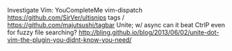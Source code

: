 Investigate Vim:
    YouCompleteMe
    vim-dispatch
    https://github.com/SirVer/ultisnips
    tags / https://github.com/majutsushi/tagbar
    Unite; w/ async can it beat CtrlP even for fuzzy file searching?
        http://bling.github.io/blog/2013/06/02/unite-dot-vim-the-plugin-you-didnt-know-you-need/
